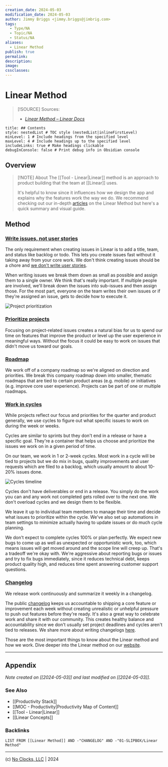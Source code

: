 ```yaml
---
creation_date: 2024-05-03
modification_date: 2024-05-03
author: Jimmy Briggs <jimmy.briggs@jimbrig.com>
tags:
  - Type/NA
  - Topic/NA
  - Status/NA
aliases:
  - Linear Method
publish: true
permalink:
description:
image:
cssclasses:
---
```



# Linear Method

> [!SOURCE] Sources:
> - *[Linear Method – Linear Docs](https://linear.app/docs/linear-method)*

```table-of-contents
title: ## Contents 
style: nestedList # TOC style (nestedList|inlineFirstLevel)
minLevel: 1 # Include headings from the specified level
maxLevel: 4 # Include headings up to the specified level
includeLinks: true # Make headings clickable
debugInConsole: false # Print debug info in Obsidian console
```

## Overview

> [!NOTE] About
> The [[Tool - Linear|Linear]] method is an approach to product building that the team at [[Linear]] uses.
>
> It's helpful to know since it influences how we design the app and explains why the features work the way we do. We recommend checking out our in-depth [articles](https://linear.app/method) on the Linear Method but here's a quick summary and visual guide.

## Method

### [Write issues, not user stories](https://linear.app/docs/linear-method#write-issues-not-user-stories)

The only requirement when creating issues in Linear is to add a title, team, and status like backlog or todo. This lets you create issues fast without it taking away from your core work. We don't think creating issues should be a chore and [we don't write user stories](https://linear.app/method/write-issues-not-user-stories).

When writing issues we break them down as small as possible and assign them to a single owner. We think that's really important. If multiple people are involved, we'll break down the issues into sub-issues and then assign those. For the most part, everyone on the team writes their own issues or if they're assigned an issue, gets to decide how to execute it.

![Project prioritization](https://cdn.sanity.io/images/ornj730p/production/3c479bd5f495166534128b1a10b2c406b189c4fa-2160x1327.png?w=1440&q=95&auto=format&dpr=2)

### [Prioritize projects](https://linear.app/docs/linear-method#prioritize-projects)

Focusing on project-related issues creates a natural bias for us to spend our time on features that improve the product or level up the user experience in meaningful ways. Without the focus it could be easy to work on issues that didn't move us toward our goals.

### [Roadmap](https://linear.app/docs/linear-method#roadmap)

We work off of a company roadmap so we're aligned on direction and priorities. We break this company roadmap down into smaller, thematic roadmaps that are tied to certain product areas (e.g. mobile) or initiatives (e.g. improve core user experience). Projects can be part of one or multiple roadmaps.

### [Work in cycles](https://linear.app/docs/linear-method#work-in-cycles)

While projects reflect our focus and priorities for the quarter and product generally, we use cycles to figure out what specific issues to work on during the week or weeks.

Cycles are similar to sprints but they don't end in a release or have a specific goal. They're a container that helps us choose and prioritize the issues we work on in a given period of time.

On our team, we work in 1 or 2-week cycles. Most work in a cycle will be tied to projects but we do mix in bugs, quality improvements and user requests which are filed to a backlog, which usually amount to about 10-20% issues done.

![Cycles timeline](https://cdn.sanity.io/images/ornj730p/production/ff0aa1c9349fb6fb883dc7b83aef8f6c5008c069-2160x1327.png?w=1440&q=95&auto=format&dpr=2)

Cycles don't have deliverables or end in a release. You simply do the work you can and any work not completed gets rolled over to the next one. We don't overload cycles and we design them to be flexible.

We leave it up to individual team members to manage their time and decide what issues to prioritize within the cycle. We've also set up automations in team settings to minimize actually having to update issues or do much cycle planning.

We don't expect to complete cycles 100% or plan perfectly. We expect new bugs to come up as well as unexpected or opportunistic work, too, which means issues will get moved around and the scope line will creep up. That's a tradeoff we're okay with. We're aggressive about reporting bugs or issues and try to fix bugs immediately, since it reduces technical debt, keeps product quality high, and reduces time spent answering customer support questions.

### [Changelog](https://linear.app/docs/linear-method#changelog)

We release work continuously and summarize it weekly in a changelog.

The public [changelog](https://linear.app/changelog) keeps us accountable to shipping a core feature or improvement each week without creating unrealistic or unhelpful pressure to push out features before they're ready. It's also a great way to celebrate work and share it with our community. This creates healthy balance and accountability since we don't usually set project deadlines and cycles aren't tied to releases. We share more about writing changelogs [here](https://medium.com/linear-app/startups-write-changelogs-c6a1d2ff4820).

Those are the most important things to know about the Linear method and how we work. Dive deeper into the Linear method on our [website](https://linear.app/method).

***

## Appendix

*Note created on [[2024-05-03]] and last modified on [[2024-05-03]].*

### See Also

- [[Productivity Stack]]
- [[MOC - Productivity|Productivity Map of Content]]
- [[Tool - Linear|Linear]]
- [[Linear Concepts]]

### Backlinks

```dataview
LIST FROM [[Linear Method]] AND -"CHANGELOG" AND -"01-SLIPBOX/Linear Method"
```

***

(c) [No Clocks, LLC](https://github.com/noclocks) | 2024